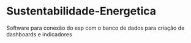 # Sustentabilidade-Energetica
Software para conexão do esp com o banco de dados para criação de dashboards e indicadores
